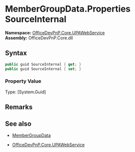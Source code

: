 # MemberGroupData.Properties SourceInternal
  

**Namespace:** [OfficeDevPnP.Core.UPAWebService](OfficeDevPnP.Core.UPAWebService.md)  
**Assembly:** OfficeDevPnP.Core.dll  
## Syntax
```C#
public guid SourceInternal { get; }
public guid SourceInternal { set; }
```

### Property Value
Type: [System.Guid] 

## Remarks 

## See also
- [MemberGroupData](MemberGroupData.md) 

- [OfficeDevPnP.Core.UPAWebService](OfficeDevPnP.Core.UPAWebService.md)

